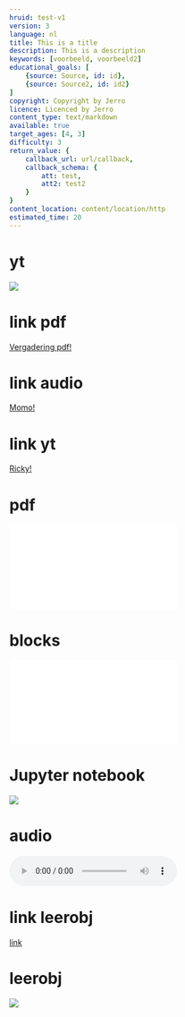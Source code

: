 ```yaml
---
hruid: test-v1
version: 3
language: nl
title: This is a title
description: This is a description
keywords: [voorbeeld, voorbeeld2]
educational_goals: [
    {source: Source, id: id}, 
    {source: Source2, id: id2}
]
copyright: Copyright by Jerro
licence: Licenced by Jerro
content_type: text/markdown
available: true
target_ages: [4, 3]
difficulty: 3
return_value: {
    callback_url: url/callback,
    callback_schema: {
        att: test,
        att2: test2
    }
}
content_location: content/location/http
estimated_time: 20
---
```


# yt

![](@youtube/https://www.youtube.com/embed/ANJ9JLV4IPg)

# link pdf

[Vergadering pdf!](vergadering.pdf)

# link audio

[Momo!](momo.mp3)

# link yt

[Ricky!](https://www.youtube.com/watch?v=dQw4w9WgXcQ)

# pdf

![](@pdf/vergadering.pdf)

# blocks

![](@blockly/blocks.xml)

# Jupyter notebook

![](@notebook/https://www.cantera.org/examples/jupyter/thermo/flame_temperature.ipynb)


# audio

![](@audio/momo.mp3)


# link leerobj

[link](@learning-object/61095afee86675212fd03da7 "dit is een leerobject")


# leerobj
![](@learning-object/61095afee86675212fd03da7 )


